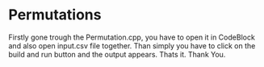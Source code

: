 # Permutations
Firstly gone trough the Permutation.cpp, you have to open it in CodeBlock and also open input.csv file together.
Than simply you have to click on the build and run button and the output appears. Thats it.
Thank You.

